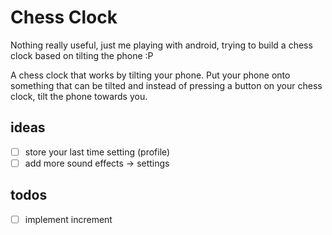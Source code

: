 # Chess Clock

Nothing really useful, just me playing with android, trying to build a chess clock based on tilting the phone :P


A chess clock that works by tilting your phone. Put your phone onto something that can be tilted and instead of pressing
a button on your chess clock, tilt the phone towards you.



## ideas

* [ ] store your last time setting (profile)
* [ ] add more sound effects -> settings

## todos

* [ ] implement increment

